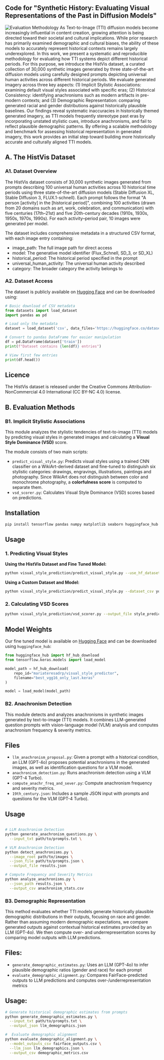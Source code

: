 ## Code for "Synthetic History: Evaluating Visual Representations of the Past in Diffusion Models"

![Evaluation Methodology](./evalutation_methodology.png)
As Text-to-Image (TTI) diffusion models become increasingly influential in content creation, growing attention is being directed toward their societal and cultural implications. While prior research has primarily examined demographic and cultural biases, the ability of these models to accurately represent historical contexts remains largely underexplored. In this work, we present a systematic and reproducible methodology for evaluating how TTI systems depict different historical periods. For this purpose, we introduce the HistVis dataset, a curated collection of 30,000 synthetic images generated by three state-of-the-art diffusion models using carefully designed prompts depicting universal human activities across different historical periods. We evaluate generated imagery across three key aspects: (1) Implicit Stylistic Associations: examining default visual styles associated with specific eras; (2) Historical Consistency: identifying anachronisms such as modern artifacts in pre-modern contexts; and (3) Demographic Representation: comparing generated racial and gender distributions against historically plausible baselines. Our findings reveal systematic inaccuracies in historically themed generated imagery, as TTI models frequently stereotype past eras by incorporating unstated stylistic cues, introduce anachronisms, and fail to reflect plausible demographic patterns. By offering a scalable methodology and benchmark for assessing historical representation in generated imagery, this work provides an initial step toward building more historically accurate and culturally aligned TTI models.


## A. The HistVis Dataset

### A1. Dataset Overview
The HistVis dataset consists of 30,000 synthetic images generated from prompts describing 100 universal human activities across 10 historical time periods using three state-of-the-art diffusion models (Stable Diffusion XL, Stable Diffusion 3, FLUX.1-schnell). Each prompt follows the format "A person [activity] in the [historical period]", combining 100 activities (drawn from 20 domains such as art, work, celebration, and communication) with five centuries (17th–21st) and five 20th-century decades (1910s, 1930s, 1950s, 1970s, 1990s). For each activity–period pair, 10 images were generated per model.

The dataset includes comprehensive metadata in a structured CSV format, with each image entry containing:
- image_path: The full image path for direct access
- model: The generative model identifier (Flux_Schnell, SD_3, or SD_XL)
- historical_period: The historical period specified in the prompt
- universal_human_activity: The universal human activity described
- category: The broader category the activity belongs to


### A2. Dataset Access
The dataset is publicly available on [Hugging Face](https://huggingface.co/datasets/latentcanon/HistVis) and can be downloaded using:

```python
# Basic download of CSV metadata
from datasets import load_dataset
import pandas as pd

# Load only the metadata
dataset = load_dataset('csv', data_files='https://huggingface.co/datasets/latentcanon/HistVis/resolve/main/dataset.csv')

# Convert to pandas DataFrame for easier manipulation
df = pd.DataFrame(dataset['train'])
print(f"Dataset contains {len(df)} entries")

# View first few entries
print(df.head())

```
## Licence
The HistVis dataset is released under the Creative Commons Attribution-NonCommercial 4.0 International (CC BY-NC 4.0) license.

## B. Evaluation Methods

### B1. Implicit Stylistic Associations
This module analyzes the stylistic tendencies of text-to-image (TTI) models by predicting visual styles in generated images and calculating a **Visual Style Dominance (VSD)** score.

The module consists of two main scripts:

- `predict_visual_style.py`: Predicts visual styles using a trained CNN classifier on a WikiArt-derived dataset and fine-tuned to distinguish six stylistic categories: drawings, engravings, illustrations, paintings and photography. Since WikiArt does not distinguish between color and monochrome photography, a **colorfulness score** is computed to separate them.
- `vsd_scorer.py`: Calculates Visual Style Dominance (VSD) scores based on predictions.

## Installation

```bash
pip install tensorflow pandas numpy matplotlib seaborn huggingface_hub datasets
```

## Usage

### 1. Predicting Visual Styles

**Using the HistVis Dataset and Fine Tuned Model:**

```bash
python visual_style_prediction/predict_visual_style.py --use_hf_dataset --use_hf_model --output_file style_predictions.csv
```

**Using a Custom Dataset and Model:**

```bash
python visual_style_prediction/predict_visual_style.py --dataset_csv your_dataset.csv --your_finetuned_model --output_file style_predictions.csv
```

### 2. Calculating VSD Scores

```bash
python visual_style_prediction/vsd_scorer.py --output_file style_predictions.csv --output vsd_results.csv 
```


## Model Weights

Our fine tuned model is available on [Hugging Face](https://huggingface.co/mariateresadrp/visual_style_predictor) and can be downloaded using `huggingface_hub`:

```python
from huggingface_hub import hf_hub_download
from tensorflow.keras.models import load_model

model_path = hf_hub_download(
    repo_id="mariateresadrp/visual_style_predictor",
    filename="best_vgg16_only_last.keras"
)

model = load_model(model_path)
```

### B2. Anachronism Detection 

This module detects and analyzes anachronisms in synthetic images generated by text-to-image (TTI) models. It combines LLM-generated question prompts with vision-language model (VLM) analysis and computes anachronism frequency & severity metrics.
## Files

- `llm_anachronism_proposal.py`: Given a prompt with a historical condition, an LLM (GPT-4o) proposes potential anachronisms in the generated images, as well as identification questions for a VLM model.
- `anachronism_detection.py`: Runs anachronism detection using a VLM (GPT-4 Turbo).
- `compute_anachr_freq_and_sever.py`: Compute anachronism frequency and severity metrics.
- `19th_century.json`: Includes a sample JSON input with prompts and questions for the VLM (GPT-4 Turbo).

## Usage
```bash

# LLM Anachronism Detection
python generate_anachronism_questions.py \
  --input_txt path/to/prompts.txt \

# VLM Anachronism Detection
python detect_anachronisms.py \
  --image_root path/to/images \
  --json_file path/to/prompts.json \
  --output_file results.json

# Compute Frequency and Severity Metrics
python analyze_anachronisms.py \
  --json_path results.json \
  --output_csv anachronism_stats.csv
```

### B3. Demographic Representation

This method evaluates whether TTI models generate historically plausible demographic distributions in their outputs, focusing on race and gender. Rather than assuming modern demographic expectations, we compare generated outputs against contextual historical estimates provided by an LLM (GPT-4o). We then compute over- and underrepresentation scores by comparing model outputs with LLM predictions.

## Files: 
- `generate_demographic_estimates.py`: Uses an LLM (GPT-4o) to infer plausible demographic ratios (gender and race) for each prompt
- `evaluate_demographic_alignment.py`: Compares FairFace-predicted outputs to LLM predictions and computes over-/underrepresentation metrics

## Usage:
```bash
# Generate historical demographic estimates from prompts
python generate_demographic_estimates.py \
  --input_txt path/to/prompts.txt \
  --output_json llm_demographics.json

#  Evaluate demographic alignment
python evaluate_demographic_alignment.py \
  --model_outputs_csv fairface_outputs.csv \
  --llm_json llm_demographics.json \
  --output_csv demographic_metrics.csv



